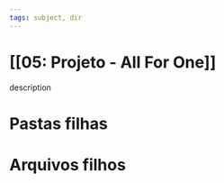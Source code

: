 ```yaml
---
tags: subject, dir
---
```


# [[05: Projeto - All For One]]

description

# Pastas filhas



# Arquivos filhos


